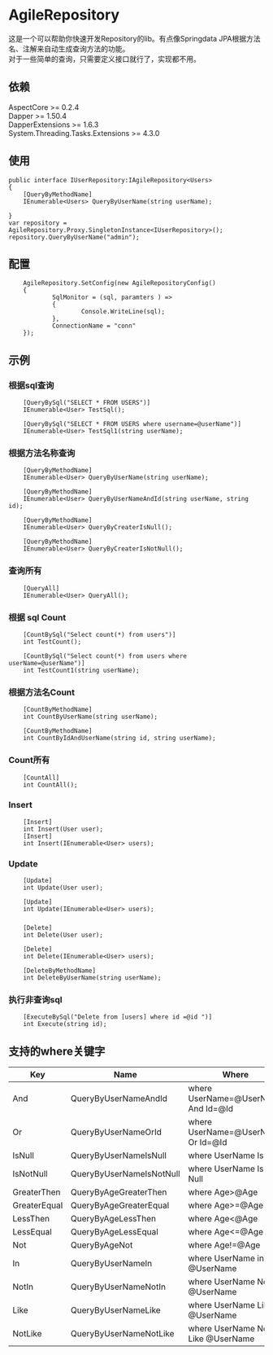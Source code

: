 # AgileRepository
这是一个可以帮助你快速开发Repository的lib。有点像Springdata JPA根据方法名、注解来自动生成查询方法的功能。  
对于一些简单的查询，只需要定义接口就行了，实现都不用。

## 依赖
AspectCore >= 0.2.4  
Dapper >= 1.50.4  
DapperExtensions >= 1.6.3  
System.Threading.Tasks.Extensions >= 4.3.0  
## 使用
    public interface IUserRepository:IAgileRepository<Users>
    {
        [QueryByMethodName]
        IEnumerable<Users> QueryByUserName(string userName);

    }
    var repository = AgileRepository.Proxy.SingletonInstance<IUserRepository>();
    repository.QueryByUserName("admin"); 
## 配置
        AgileRepository.SetConfig(new AgileRepositoryConfig()
        {
                SqlMonitor = (sql, paramters ) =>
                {
                        Console.WriteLine(sql);
                },
                ConnectionName = "conn"
        });
## 示例
### 根据sql查询 
        [QueryBySql("SELECT * FROM USERS")]
        IEnumerable<User> TestSql();

        [QueryBySql("SELECT * FROM USERS where username=@userName")]
        IEnumerable<User> TestSql1(string userName); 
### 根据方法名称查询
        [QueryByMethodName]
        IEnumerable<User> QueryByUserName(string userName);

        [QueryByMethodName]
        IEnumerable<User> QueryByUserNameAndId(string userName, string id);

        [QueryByMethodName]
        IEnumerable<User> QueryByCreaterIsNull();

        [QueryByMethodName]
        IEnumerable<User> QueryByCreaterIsNotNull(); 
### 查询所有
        [QueryAll]
        IEnumerable<User> QueryAll(); 
### 根据 sql Count
        [CountBySql("Select count(*) from users")]
        int TestCount();

        [CountBySql("Select count(*) from users where userName=@userName")]
        int TestCount1(string userName); 
### 根据方法名Count
        [CountByMethodName]
        int CountByUserName(string userName);

        [CountByMethodName]
        int CountByIdAndUserName(string id, string userName);
### Count所有
        [CountAll]
        int CountAll();
### Insert
        [Insert]
        int Insert(User user);
        [Insert]
        int Insert(IEnumerable<User> users);
### Update
        [Update]
        int Update(User user);

        [Update]
        int Update(IEnumerable<User> users);
### 
        [Delete]
        int Delete(User user);

        [Delete]
        int Delete(IEnumerable<User> users);

        [DeleteByMethodName]
        int DeleteByUserName(string userName);
### 执行非查询sql
        [ExecuteBySql("Delete from [users] where id =@id ")]
        int Execute(string id);
## 支持的where关键字
Key | Name | Where 
--- | ----- |-----
And | QueryByUserNameAndId | where UserName=@UserName And Id=@Id
Or | QueryByUserNameOrId  | where UserName=@UserName Or Id=@Id
IsNull | QueryByUserNameIsNull | where UserName Is Null
IsNotNull | QueryByUserNameIsNotNull | where UserName Is Not Null
GreaterThen | QueryByAgeGreaterThen | where Age>@Age
GreaterEqual | QueryByAgeGreaterEqual | where Age>=@Age
LessThen | QueryByAgeLessThen  | where Age<@Age
LessEqual | QueryByAgeLessEqual | where Age<=@Age
Not | QueryByAgeNot | where Age!=@Age
In | QueryByUserNameIn | where UserName in @UserName
NotIn | QueryByUserNameNotIn | where UserName Not in @UserName
Like | QueryByUserNameLike | where UserName Like @UserName
NotLike | QueryByUserNameNotLike | where UserName Not Like @UserName